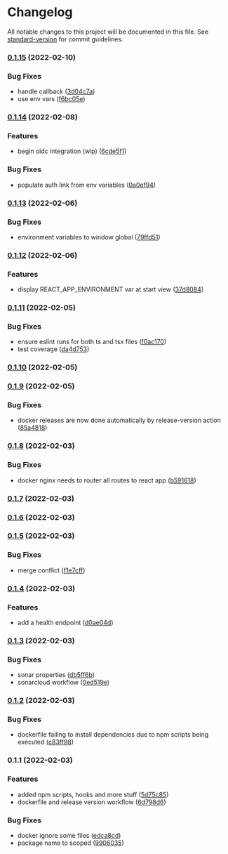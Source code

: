 # Changelog

All notable changes to this project will be documented in this file. See [standard-version](https://github.com/conventional-changelog/standard-version) for commit guidelines.

### [0.1.15](https://github.com/iotakingdoms/app/compare/v0.1.14...v0.1.15) (2022-02-10)


### Bug Fixes

* handle callback ([3d04c7a](https://github.com/iotakingdoms/app/commit/3d04c7a99b12483ad4922ff05490c3b88c8112c6))
* use env vars ([f6bc05e](https://github.com/iotakingdoms/app/commit/f6bc05e7401f550b90c41f62041bc1d98ef48c23))

### [0.1.14](https://github.com/iotakingdoms/app/compare/v0.1.13...v0.1.14) (2022-02-08)


### Features

* begin oidc integration (wip) ([6cde5f1](https://github.com/iotakingdoms/app/commit/6cde5f14784de897c4e0bed9b6156a8535d3751c))


### Bug Fixes

* populate auth link from env variables ([0a0ef94](https://github.com/iotakingdoms/app/commit/0a0ef94b5ff85d19722452eb4ceeab4f8e34c749))

### [0.1.13](https://github.com/iotakingdoms/app/compare/v0.1.12...v0.1.13) (2022-02-06)


### Bug Fixes

* environment variables to window global ([79ffd51](https://github.com/iotakingdoms/app/commit/79ffd511942d8e78f26474cd3a7dce729a952259))

### [0.1.12](https://github.com/iotakingdoms/app/compare/v0.1.11...v0.1.12) (2022-02-06)


### Features

* display REACT_APP_ENVIRONMENT var at start view ([37d8084](https://github.com/iotakingdoms/app/commit/37d80844ebc317901b8791533a6dc0edc08e51bb))

### [0.1.11](https://github.com/iotakingdoms/app/compare/v0.1.10...v0.1.11) (2022-02-05)


### Bug Fixes

* ensure eslint runs for both ts and tsx files ([f0ac170](https://github.com/iotakingdoms/app/commit/f0ac1700b82bf2531c410d7f1800eb2f8bba2ced))
* test coverage ([da4d753](https://github.com/iotakingdoms/app/commit/da4d7536556eb1052b8f9f67ba111ec765d136ba))

### [0.1.10](https://github.com/iotakingdoms/app/compare/v0.1.9...v0.1.10) (2022-02-05)

### [0.1.9](https://github.com/iotakingdoms/app/compare/v0.1.8...v0.1.9) (2022-02-05)


### Bug Fixes

* docker releases are now done automatically by release-version action ([85a4818](https://github.com/iotakingdoms/app/commit/85a48185241413d6cc000b5e30943e7946959ea2))

### [0.1.8](https://github.com/iotakingdoms/app/compare/v0.1.7...v0.1.8) (2022-02-03)


### Bug Fixes

* docker nginx needs to router all routes to react app ([b591618](https://github.com/iotakingdoms/app/commit/b5916186ef178ba9c793c4e0fb7d9f5f133da0c2))

### [0.1.7](https://github.com/iotakingdoms/app/compare/v0.1.6...v0.1.7) (2022-02-03)

### [0.1.6](https://github.com/iotakingdoms/app/compare/v0.1.5...v0.1.6) (2022-02-03)

### [0.1.5](https://github.com/iotakingdoms/app/compare/v0.1.4...v0.1.5) (2022-02-03)


### Bug Fixes

* merge conflict ([f1e7cff](https://github.com/iotakingdoms/app/commit/f1e7cff1a535775df094c1ad3619360ce4c7f8fd))

### [0.1.4](https://github.com/iotakingdoms/app/compare/v0.1.3...v0.1.4) (2022-02-03)


### Features

* add a health endpoint ([d0ae04d](https://github.com/iotakingdoms/app/commit/d0ae04daddb70057a8bfb796c4bb5ba52e0ae472))

### [0.1.3](https://github.com/iotakingdoms/app/compare/v0.1.2...v0.1.3) (2022-02-03)


### Bug Fixes

* sonar properties ([db5ff6b](https://github.com/iotakingdoms/app/commit/db5ff6b8ccd65bfaa1c917431fbf5f0a185c2a91))
* sonarcloud workflow ([0ed519e](https://github.com/iotakingdoms/app/commit/0ed519e4678057d96925d4e71db27f8533728225))

### [0.1.2](https://github.com/iotakingdoms/app/compare/v0.1.1...v0.1.2) (2022-02-03)


### Bug Fixes

* dockerfile failing to install dependencies due to npm scripts being executed ([c83ff98](https://github.com/iotakingdoms/app/commit/c83ff980a7e79461ddd75e0f4dc8ba5fd47c9742))

### 0.1.1 (2022-02-03)


### Features

* added npm scripts, hooks and more stuff ([5d75c85](https://github.com/iotakingdoms/app/commit/5d75c859b661de5ef1e503b8750e876c56aa5b46))
* dockerfile and release version workflow ([6d798d6](https://github.com/iotakingdoms/app/commit/6d798d6fc34e8c923dee9ee8e954127de3a93e70))


### Bug Fixes

* docker ignore some files ([edca8cd](https://github.com/iotakingdoms/app/commit/edca8cd219207ac10e9e453ff9078df600a61abd))
* package name to scoped ([9906035](https://github.com/iotakingdoms/app/commit/99060357d412b41bc6215ddb5909c2cf48611aa7))
